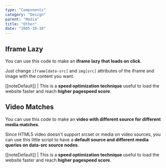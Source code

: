 ```yaml
---
type: "Components"
category: "Design"
parent: "Media"
title: "Other"
date: "2005-10-10"
---
```


## Iframe Lazy

You can use this code to make an **iframe lazy that loads on click**.

Just change `iframe[data-src]` and `img[src]` attributes of the iframe and image with the content you want.

[[noteDefault]]
| This is a **speed optimization technique** useful to load the website faster and reach **higher pagespeed score**.

<demo>
  <demoinline src="demos/components/media/iframe-lazy">
  </demoinline>
</demo>

## Video Matches

You can use this code to make an **video with different source for different media matches**.

Since HTML5 video doesn't support srcset or media on video sources, you can use this little script to have a **default source and different media queries on data-src source nodes**.

[[noteDefault]]
| This is a **speed optimization technique** useful to load the website faster and reach **higher pagespeed score**.

<demo>
  <demoinline src="demos/components/media/video-matches">
  </demoinline>
</demo>
